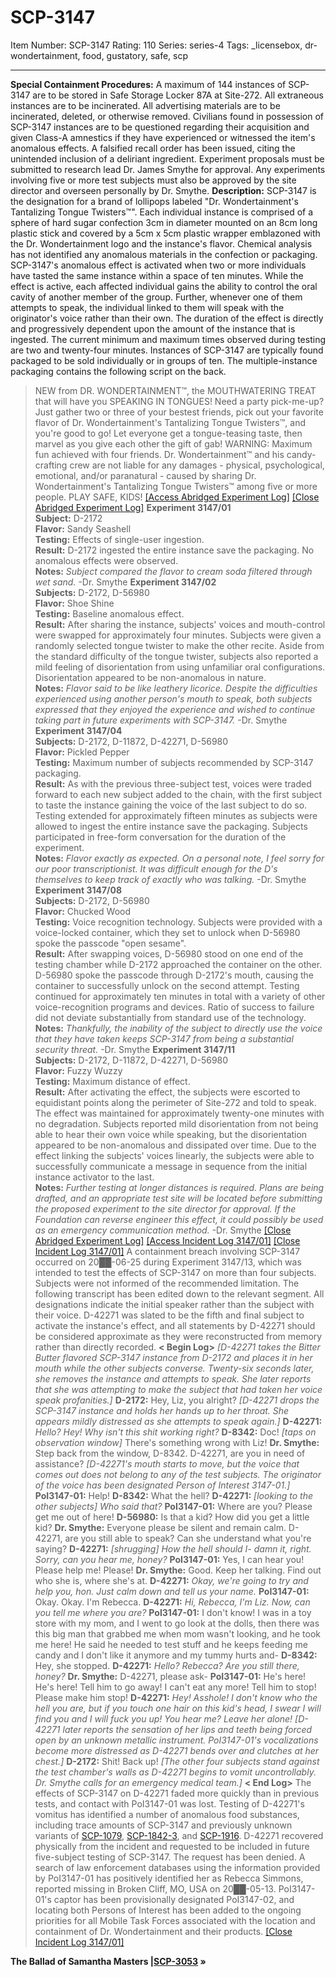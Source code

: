 # SCP-3147
Item Number: SCP-3147
Rating: 110
Series: series-4
Tags: _licensebox, dr-wondertainment, food, gustatory, safe, scp

---

  
**Special Containment Procedures:** A maximum of 144 instances of SCP-3147 are to be stored in Safe Storage Locker 87A at Site-272. All extraneous instances are to be incinerated. All advertising materials are to be incinerated, deleted, or otherwise removed. Civilians found in possession of SCP-3147 instances are to be questioned regarding their acquisition and given Class-A amnestics if they have experienced or witnessed the item's anomalous effects. A falsified recall order has been issued, citing the unintended inclusion of a deliriant ingredient.
Experiment proposals must be submitted to research lead Dr. James Smythe for approval. Any experiments involving five or more test subjects must also be approved by the site director and overseen personally by Dr. Smythe.
**Description:** SCP-3147 is the designation for a brand of lollipops labeled "Dr. Wondertainment's Tantalizing Tongue Twisters™". Each individual instance is comprised of a sphere of hard sugar confection 3cm in diameter mounted on an 8cm long plastic stick and covered by a 5cm x 5cm plastic wrapper emblazoned with the Dr. Wondertainment logo and the instance's flavor. Chemical analysis has not identified any anomalous materials in the confection or packaging.
SCP-3147's anomalous effect is activated when two or more individuals have tasted the same instance within a space of ten minutes. While the effect is active, each affected individual gains the ability to control the oral cavity of another member of the group. Further, whenever one of them attempts to speak, the individual linked to them will speak with the originator's voice rather than their own. The duration of the effect is directly and progressively dependent upon the amount of the instance that is ingested. The current minimum and maximum times observed during testing are two and twenty-four minutes.
Instances of SCP-3147 are typically found packaged to be sold individually or in groups of ten. The multiple-instance packaging contains the following script on the back.
> NEW from DR. WONDERTAINMENT™, the MOUTHWATERING TREAT that will have you SPEAKING IN TONGUES!
> Need a party pick-me-up? Just gather two or three of your bestest friends, pick out your favorite flavor of Dr. Wondertainment's Tantalizing Tongue Twisters™, and you're good to go! Let everyone get a tongue-teasing taste, then marvel as you give each other the gift of gab!
> WARNING: Maximum fun achieved with four friends. Dr. Wondertainment™ and his candy-crafting crew are not liable for any damages - physical, psychological, emotional, and/or paranatural - caused by sharing Dr. Wondertainment's Tantalizing Tongue Twisters™ among five or more people.
> PLAY SAFE, KIDS!
[[Access Abridged Experiment Log]](javascript:;)
[[Close Abridged Experiment Log]](javascript:;)
> **Experiment 3147/01**  
>  **Subject:** D-2172  
>  **Flavor:** Sandy Seashell  
>  **Testing:** Effects of single-user ingestion.  
>  **Result:** D-2172 ingested the entire instance save the packaging. No anomalous effects were observed.  
>  **Notes:** _Subject compared the flavor to cream soda filtered through wet sand._ -Dr. Smythe
> **Experiment 3147/02**  
>  **Subjects:** D-2172, D-56980  
>  **Flavor:** Shoe Shine  
>  **Testing:** Baseline anomalous effect.  
>  **Result:** After sharing the instance, subjects' voices and mouth-control were swapped for approximately four minutes. Subjects were given a randomly selected tongue twister to make the other recite. Aside from the standard difficulty of the tongue twister, subjects also reported a mild feeling of disorientation from using unfamiliar oral configurations. Disorientation appeared to be non-anomalous in nature.  
>  **Notes:** _Flavor said to be like leathery licorice. Despite the difficulties experienced using another person's mouth to speak, both subjects expressed that they enjoyed the experience and wished to continue taking part in future experiments with SCP-3147._ -Dr. Smythe
> **Experiment 3147/04**  
>  **Subjects:** D-2172, D-11872, D-42271, D-56980  
>  **Flavor:** Pickled Pepper  
>  **Testing:** Maximum number of subjects recommended by SCP-3147 packaging.  
>  **Result:** As with the previous three-subject test, voices were traded forward to each new subject added to the chain, with the first subject to taste the instance gaining the voice of the last subject to do so. Testing extended for approximately fifteen minutes as subjects were allowed to ingest the entire instance save the packaging. Subjects participated in free-form conversation for the duration of the experiment.  
>  **Notes:** _Flavor exactly as expected. On a personal note, I feel sorry for our poor transcriptionist. It was difficult enough for the D's themselves to keep track of exactly who was talking._ -Dr. Smythe
> **Experiment 3147/08**  
>  **Subjects:** D-2172, D-56980  
>  **Flavor:** Chucked Wood  
>  **Testing:** Voice recognition technology. Subjects were provided with a voice-locked container, which they set to unlock when D-56980 spoke the passcode "open sesame".  
>  **Result:** After swapping voices, D-56980 stood on one end of the testing chamber while D-2172 approached the container on the other. D-56980 spoke the passcode through D-2172's mouth, causing the container to successfully unlock on the second attempt. Testing continued for approximately ten minutes in total with a variety of other voice-recognition programs and devices. Ratio of success to failure did not deviate substantially from standard use of the technology.  
>  **Notes:** _Thankfully, the inability of the subject to directly use the voice that they have taken keeps SCP-3147 from being a substantial security threat._ -Dr. Smythe
> **Experiment 3147/11**  
>  **Subjects:** D-2172, D-11872, D-42271, D-56980  
>  **Flavor:** Fuzzy Wuzzy  
>  **Testing:** Maximum distance of effect.  
>  **Result:** After activating the effect, the subjects were escorted to equidistant points along the perimeter of Site-272 and told to speak. The effect was maintained for approximately twenty-one minutes with no degradation. Subjects reported mild disorientation from not being able to hear their own voice while speaking, but the disorientation appeared to be non-anomalous and dissipated over time. Due to the effect linking the subjects' voices linearly, the subjects were able to successfully communicate a message in sequence from the initial instance activator to the last.  
>  **Notes:** _Further testing at longer distances is required. Plans are being drafted, and an appropriate test site will be located before submitting the proposed experiment to the site director for approval. If the Foundation can reverse engineer this effect, it could possibly be used as an emergency communication method._ -Dr. Smythe
[[Close Abridged Experiment Log]](javascript:;)
[[Access Incident Log 3147/01]](javascript:;)
[[Close Incident Log 3147/01]](javascript:;)
A containment breach involving SCP-3147 occurred on 20██-06-25 during Experiment 3147/13, which was intended to test the effects of SCP-3147 on more than four subjects. Subjects were not informed of the recommended limitation.
The following transcript has been edited down to the relevant segment. All designations indicate the initial speaker rather than the subject with their voice. D-42271 was slated to be the fifth and final subject to activate the instance's effect, and all statements by D-42271 should be considered approximate as they were reconstructed from memory rather than directly recorded.
> **< Begin Log>**
> _[D-42271 takes the Bitter Butter flavored SCP-3147 instance from D-2172 and places it in her mouth while the other subjects converse. Twenty-six seconds later, she removes the instance and attempts to speak. She later reports that she was attempting to make the subject that had taken her voice speak profanities.]_
> **D-2172:** Hey, Liz, you alright?
> _[D-42271 drops the SCP-3147 instance and holds her hands up to her throat. She appears mildly distressed as she attempts to speak again.]_
> **D-42271:** _Hello? Hey! Why isn't this shit working right?_
> **D-8342:** Doc! _[taps on observation window]_ There's something wrong with Liz!
> **Dr. Smythe:** Step back from the window, D-8342. D-42271, are you in need of assistance?
> _[D-42271's mouth starts to move, but the voice that comes out does not belong to any of the test subjects. The originator of the voice has been designated Person of Interest 3147-01.]_
> **PoI3147-01:** Help!
> **D-8342:** What the hell?
> **D-42271:** _[looking to the other subjects] Who said that?_
> **PoI3147-01:** Where are you? Please get me out of here!
> **D-56980:** Is that a kid? How did you get a little kid?
> **Dr. Smythe:** Everyone please be silent and remain calm. D-42271, are you still able to speak? Can she understand what you're saying?
> **D-42271:** _[shrugging] How the hell should I- damn it, right. Sorry, can you hear me, honey?_
> **PoI3147-01:** Yes, I can hear you! Please help me! Please!
> **Dr. Smythe:** Good. Keep her talking. Find out who she is, where she's at.
> **D-42271:** _Okay, we're going to try and help you, hon. Just calm down and tell us your name._
> **PoI3147-01:** Okay. Okay. I'm Rebecca.
> **D-42271:** _Hi, Rebecca, I'm Liz. Now, can you tell me where you are?_
> **PoI3147-01:** I don't know! I was in a toy store with my mom, and I went to go look at the dolls, then there was this big man that grabbed me when mom wasn't looking, and he took me here! He said he needed to test stuff and he keeps feeding me candy and I don't like it anymore and my tummy hurts and-
> **D-8342:** Hey, she stopped.
> **D-42271:** _Hello? Rebecca? Are you still there, honey?_
> **Dr. Smythe:** D-42271, please ask-
> **PoI3147-01:** He's here! He's here! Tell him to go away! I can't eat any more! Tell him to stop! Please make him stop!
> **D-42271:** _Hey! Asshole! I don't know who the hell you are, but if you touch one hair on this kid's head, I swear I will find you and I will fuck you up! You hear me? Leave her alone!_
> _[D-42271 later reports the sensation of her lips and teeth being forced open by an unknown metallic instrument. PoI3147-01's vocalizations become more distressed as D-42271 bends over and clutches at her chest.]_
> **D-2172:** Shit! Back up!
> _[The other four subjects stand against the test chamber's walls as D-42271 begins to vomit uncontrollably. Dr. Smythe calls for an emergency medical team.]_
> **< End Log>**
The effects of SCP-3147 on D-42271 faded more quickly than in previous tests, and contact with PoI3147-01 was lost. Testing of D-42271's vomitus has identified a number of anomalous food substances, including trace amounts of SCP-3147 and previously unknown variants of [SCP-1079](/scp-1079), [SCP-1842-3](/scp-1842), and [SCP-1916](/scp-1916). D-42271 recovered physically from the incident and requested to be included in future five-subject testing of SCP-3147. The request has been denied.
A search of law enforcement databases using the information provided by PoI3147-01 has positively identified her as Rebecca Simmons, reported missing in Broken Cliff, MO, USA on 20██-05-13. PoI3147-01's captor has been provisionally designated PoI3147-02, and locating both Persons of Interest has been added to the ongoing priorities for all Mobile Task Forces associated with the location and containment of Dr. Wondertainment and their products.
[[Close Incident Log 3147/01]](javascript:;)
  
  

**The Ballad of Samantha Masters |[SCP-3053](/scp-3053) »**